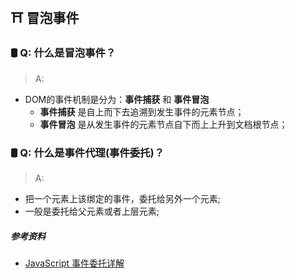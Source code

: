 ## ⛩ 冒泡事件

### 🛢 Q: 什么是冒泡事件？
> A: 
- DOM的事件机制是分为：**事件捕获** 和 **事件冒泡** <br>
    + **事件捕获** 是自上而下去追溯到发生事件的元素节点；
    + **事件冒泡** 是从发生事件的元素节点自下而上上升到文档根节点；

### 🛢 Q: 什么是事件代理(事件委托)？
> A:
- 把一个元素上该绑定的事件，委托给另外一个元素;
- 一般是委托给父元素或者上层元素;








##### 参考资料
- [JavaScript 事件委托详解](https://zhuanlan.zhihu.com/p/26536815)